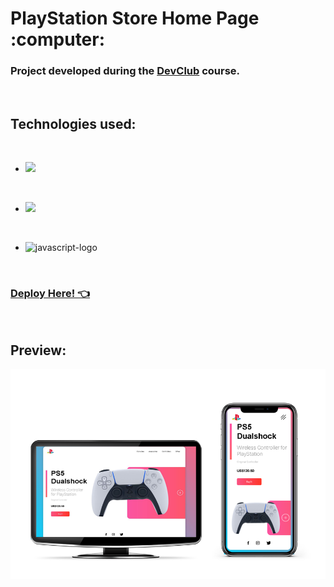 <h1> PlayStation Store Home Page :computer:  </h1>
<h3>Project developed during the <a href="https://rodolfomori.com.br/devclub/">DevClub</a> course.</h3>

<br>

<h2>Technologies used:</h2>
<br>

- <img src="https://img.shields.io/badge/HTML-239120?style=for-the-badge&logo=html5&logoColor=white">

<br>

- <img src="https://img.shields.io/badge/CSS-239120?&style=for-the-badge&logo=css3&logoColor=white">

<br>

- <img src="https://img.shields.io/badge/JavaScript-F7DF1E?style=for-the-badge&logo=javascript&logoColor=black" alt="javascript-logo"/>

<br>

<h3><a href="https://afrguilherme.github.io/PlayStation-Store/">Deploy Here! 👈</a></h3>

<br>

<h2>Preview:</h2>

<img src="https://github.com/afrguilherme/PlayStation-Store/blob/master/assets/PlayStation%20Store%20Mockup.png?raw=true"/>
